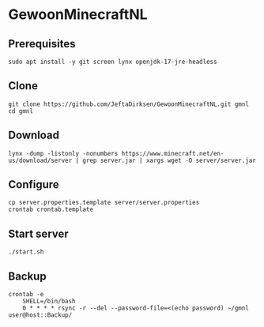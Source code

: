 # GewoonMinecraftNL

## Prerequisites

    sudo apt install -y git screen lynx openjdk-17-jre-headless

## Clone

    git clone https://github.com/JeftaDirksen/GewoonMinecraftNL.git gmnl
    cd gmnl

## Download

    lynx -dump -listonly -nonumbers https://www.minecraft.net/en-us/download/server | grep server.jar | xargs wget -O server/server.jar

## Configure

    cp server.properties.template server/server.properties
    crontab crontab.template

## Start server

    ./start.sh

## Backup

    crontab -e
        SHELL=/bin/bash
        0 * * * * rsync -r --del --password-file=<(echo password) ~/gmnl user@host::Backup/
